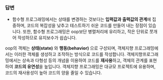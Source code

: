 ### 답변
- 함수형 프로그래밍에서는 상태를 변경하는 것보다는 **입력값과 출력값의 관계**에 집중하며, 코드의 복잡성을 낮추고 테스트하기 쉬운 코드를 만들어 내는 장점이 있습니다. 또한, 함수형 프로그래밍은 oop보단 병렬처리에 유리하고, 작은 단위로 쪼개어 작성하므로 유지보수가 쉽습니다. 

oop의 객체는 **상태(state)** 와 **행동(behavior)** 으로 구성되며, 객체지향 프로그래밍에서는 이러한 객체를 생성하고 조작하는 방식으로 코드를 작성합니다. 객체지향프로그래밍에서는 상속과 다형성 등의 개념을 이용하여 코드를 **재사용**하고, 객체의 관계를 표현하여 **코드의 유연성**을 높입니다. 객체지향 프로그래밍은 대규모 프로젝트에 유용하며, 코드의 재사용성이 높아 코드의 양을 줄일 수 있습니다.